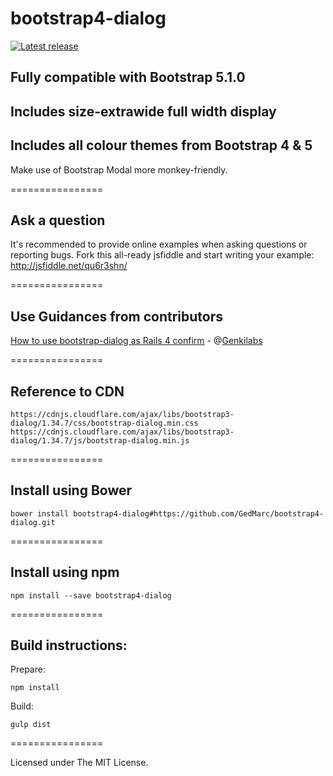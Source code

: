 bootstrap4-dialog
================

[![Latest release](https://img.shields.io/github/release/GedMarc/bootstrap4-dialog.svg)](https://github.com/GedMarc/bootstrap4-dialog/releases/latest)

## Fully compatible with Bootstrap 5.1.0
## Includes size-extrawide full width display
## Includes all colour themes from Bootstrap 4 & 5

Make use of Bootstrap Modal more monkey-friendly.

================

## Ask a question

It's recommended to provide online examples when asking questions or reporting bugs.
Fork this all-ready jsfiddle and start writing your example:
<a href="http://jsfiddle.net/qu6r3shn/">http://jsfiddle.net/qu6r3shn/</a>

================

## Use Guidances from contributors

<a href="https://gist.github.com/Genkilabs/bdcc5f62c5b46a8e0904">How to use bootstrap-dialog as Rails 4 confirm</a> - @[Genkilabs](https://github.com/Genkilabs)

================
## Reference to CDN

```
https://cdnjs.cloudflare.com/ajax/libs/bootstrap3-dialog/1.34.7/css/bootstrap-dialog.min.css
https://cdnjs.cloudflare.com/ajax/libs/bootstrap3-dialog/1.34.7/js/bootstrap-dialog.min.js
```
================

## Install using Bower
```
bower install bootstrap4-dialog#https://github.com/GedMarc/bootstrap4-dialog.git
```

================

## Install using npm

```
npm install --save bootstrap4-dialog
```

================

## Build instructions:

Prepare:

```
npm install
```

Build:

```
gulp dist
```

================

Licensed under The MIT License.
